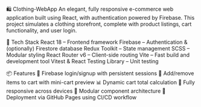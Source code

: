 🛍️ Clothing-WebApp
An elegant, fully responsive e-commerce web application built using React, with authentication powered by Firebase. This project simulates a clothing storefront, complete with product listings, cart functionality, and user login.


🧰 Tech Stack
React 18 – Frontend framework
Firebase – Authentication & (optionally) Firestore database
Redux Toolkit – State management
SCSS – Modular styling
React Router v6 – Client-side routing
Vite – Fast build and development tool
Vitest & React Testing Library – Unit testing


📦 Features
🔐 Firebase login/signup with persistent sessions
🛒 Add/remove items to cart with mini-cart preview
📊 Dynamic cart total calculation
📱 Fully responsive across devices
🧩 Modular component architecture
🎯 Deployment via GitHub Pages using CI/CD workflow
